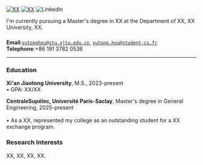 [![XX](https://img.shields.io/badge/XX-github-blue?logo=github)](https://github.com/XX)
[![XX](https://img.shields.io/badge/XX-github-blue?logo=github)](https://github.com/XX)
![LinkedIn](https://img.shields.io/badge/LinkedIn-0077B5?style=for-the-badge&logo=linkedin&logoColor=white)


I'm currently pursuing a Master's degree in XX at the Department of XX, XX University, XX.

###
**Email**:<code>yutonghou@stu.xjtu.edu.cn</code>, <code>yutong.hou@student-cs.fr</code>
**Telephone**:+86 191 3782 0536
****


### Education  
**Xi'an Jiaotong University**, M.S., 2023-present  
• GPA: XX/XX  

**CentraleSupélec, Université Paris-Saclay**, Master's degree in General Engineering, 2025-present <br>  
• As a XX, represented my college as an outstanding student for a XX exchange program.  


### Research Interests  
XX, XX, XX, XX.